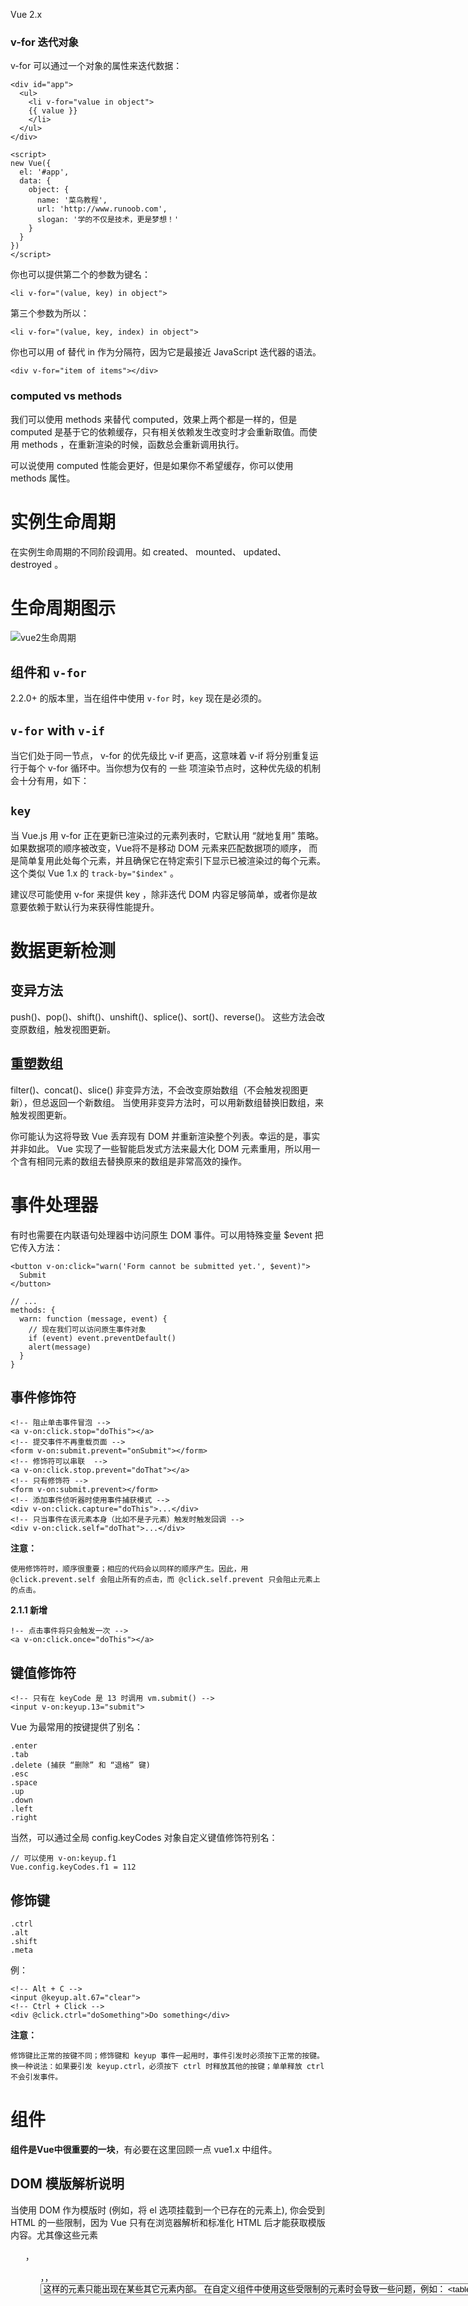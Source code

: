 Vue 2.x

### v-for 迭代对象
v-for 可以通过一个对象的属性来迭代数据：
```
<div id="app">
  <ul>
    <li v-for="value in object">
    {{ value }}
    </li>
  </ul>
</div>
 
<script>
new Vue({
  el: '#app',
  data: {
    object: {
      name: '菜鸟教程',
      url: 'http://www.runoob.com',
      slogan: '学的不仅是技术，更是梦想！'
    }
  }
})
</script>
```

你也可以提供第二个的参数为键名：
```
<li v-for="(value, key) in object">
```

第三个参数为所以：
```
<li v-for="(value, key, index) in object">
```

你也可以用 of 替代 in 作为分隔符，因为它是最接近 JavaScript 迭代器的语法。
```
<div v-for="item of items"></div>
```


### computed vs methods
我们可以使用 methods 来替代 computed，效果上两个都是一样的，但是 computed 是基于它的依赖缓存，只有相关依赖发生改变时才会重新取值。而使用 methods ，在重新渲染的时候，函数总会重新调用执行。

可以说使用 computed 性能会更好，但是如果你不希望缓存，你可以使用 methods 属性。


# 实例生命周期
在实例生命周期的不同阶段调用。如 created、 mounted、 updated、 destroyed 。

# 生命周期图示
![vue2生命周期](./vue2-lifecycle.png)

## 组件和 `v-for`
2.2.0+ 的版本里，当在组件中使用 `v-for` 时，`key` 现在是必须的。


## `v-for` with `v-if`
当它们处于同一节点， v-for 的优先级比 v-if 更高，这意味着 v-if 将分别重复运行于每个 v-for 循环中。当你想为仅有的 一些 项渲染节点时，这种优先级的机制会十分有用，如下：


## `key`
当 Vue.js 用 v-for 正在更新已渲染过的元素列表时，它默认用 “就地复用” 策略。如果数据项的顺序被改变，Vue将不是移动 DOM 元素来匹配数据项的顺序， 而是简单复用此处每个元素，并且确保它在特定索引下显示已被渲染过的每个元素。这个类似 Vue 1.x 的 `track-by="$index"` 。

建议尽可能使用 v-for 来提供 key ，除非迭代 DOM 内容足够简单，或者你是故意要依赖于默认行为来获得性能提升。


# 数据更新检测

## 变异方法
push()、pop()、shift()、unshift()、splice()、sort()、reverse()。
这些方法会改变原数组，触发视图更新。

## 重塑数组
filter()、concat()、slice()
非变异方法，不会改变原始数组（不会触发视图更新），但总返回一个新数组。
当使用非变异方法时，可以用新数组替换旧数组，来触发视图更新。

你可能认为这将导致 Vue 丢弃现有 DOM 并重新渲染整个列表。幸运的是，事实并非如此。 Vue 实现了一些智能启发式方法来最大化 DOM 元素重用，所以用一个含有相同元素的数组去替换原来的数组是非常高效的操作。

# 事件处理器
有时也需要在内联语句处理器中访问原生 DOM 事件。可以用特殊变量 $event 把它传入方法：
```
<button v-on:click="warn('Form cannot be submitted yet.', $event)">
  Submit
</button>

// ...
methods: {
  warn: function (message, event) {
    // 现在我们可以访问原生事件对象
    if (event) event.preventDefault()
    alert(message)
  }
}

```

## 事件修饰符
```
<!-- 阻止单击事件冒泡 -->
<a v-on:click.stop="doThis"></a>
<!-- 提交事件不再重载页面 -->
<form v-on:submit.prevent="onSubmit"></form>
<!-- 修饰符可以串联  -->
<a v-on:click.stop.prevent="doThat"></a>
<!-- 只有修饰符 -->
<form v-on:submit.prevent></form>
<!-- 添加事件侦听器时使用事件捕获模式 -->
<div v-on:click.capture="doThis">...</div>
<!-- 只当事件在该元素本身（比如不是子元素）触发时触发回调 -->
<div v-on:click.self="doThat">...</div>
```
**注意：**
```
使用修饰符时，顺序很重要；相应的代码会以同样的顺序产生。因此，用 @click.prevent.self 会阻止所有的点击，而 @click.self.prevent 只会阻止元素上的点击。
```
**2.1.1 新增**
```
!-- 点击事件将只会触发一次 -->
<a v-on:click.once="doThis"></a>
```

## 键值修饰符
```
<!-- 只有在 keyCode 是 13 时调用 vm.submit() -->
<input v-on:keyup.13="submit">
```
Vue 为最常用的按键提供了别名：
```
.enter
.tab
.delete (捕获 “删除” 和 “退格” 键)
.esc
.space
.up
.down
.left
.right
```
当然，可以通过全局 config.keyCodes 对象自定义键值修饰符别名：
```
// 可以使用 v-on:keyup.f1
Vue.config.keyCodes.f1 = 112
```

## 修饰键
```
.ctrl
.alt
.shift
.meta
```
例：
```
<!-- Alt + C -->
<input @keyup.alt.67="clear">
<!-- Ctrl + Click -->
<div @click.ctrl="doSomething">Do something</div>
```
**注意：**
```
修饰键比正常的按键不同；修饰键和 keyup 事件一起用时，事件引发时必须按下正常的按键。换一种说法：如果要引发 keyup.ctrl，必须按下 ctrl 时释放其他的按键；单单释放 ctrl 不会引发事件。
```

# 组件
**组件是Vue中很重要的一块**，有必要在这里回顾一点 vue1.x 中组件。


## DOM 模版解析说明
当使用 DOM 作为模版时 (例如，将 el 选项挂载到一个已存在的元素上), 你会受到 HTML 的一些限制，因为 Vue 只有在浏览器解析和标准化 HTML 后才能获取模版内容。尤其像这些元素 <ul>，<ol>，<table>，<select> 限制了能被它包裹的元素，而一些像 <option> 这样的元素只能出现在某些其它元素内部。

在自定义组件中使用这些受限制的元素时会导致一些问题，例如：
```
<table>
  <my-row>...</my-row>
</table>
```
自定义组件 <my-row> 被认为是无效的内容，因此在渲染的时候会导致错误。变通的方案是使用特殊的 is 属性：
```
<table>
  <tr is="my-row"></tr>
</table>
```

**应当注意，如果你使用来自以下来源之一的字符串模板，这些限制将不适用：**
- `<script type="text/x-template">`
- JavaScript 内联模板字符串
- `.vue` 组件

因此， 有必要的话请使用字符串模板。

# 构成组件
在 Vue 中，父子组件的关系可以总结为 props down, events up。父组件通过 props 向下传递数据给子组件，子组件通过 events 给父组件发送消息。

## camelCase vs. kebab-case
HTML 特性是不区分大小写的。所以，当使用的不是字符串模版，camelCased (驼峰式) 命名的 prop 需要转换为相对应的 kebab-case (短横线隔开式) 命名：
```
Vue.component('child', {
  // camelCase in JavaScript
  props: ['myMessage'],
  template: '<span>{{ myMessage }}</span>'
})

!-- kebab-case in HTML -->
<child my-message="hello!"></child>
```



prop 是单向绑定的：当父组件的属性变化时，将传导给子组件，但是不会反过来。这是为了防止子组件无意修改了父组件的状态——这会让应用的数据流难以理解。
另外，每次父组件更新时，子组件的所有 prop 都会更新为最新值。这意味着你不应该在子组件内部改变 prop。如果你这么做了，Vue 会在控制台给出警告。

注意在 JavaScript 中对象和数组是引用类型，指向同一个内存空间，如果 prop 是一个对象或数组，在子组件内部改变它会影响父组件的状态。


# 自定义事件
子组件怎么跟父组件通信呢？这个时候 Vue 的自定义事件系统就派得上用场了。

## 使用 v-on 绑定自定义事件
每个 Vue 实例都实现了 事件接口，即：
- 使用 `$on(eventName)` 监听事件
- 使用 `$emit(eventName)` 触发事件

# 给组件绑定原生事件
有时候，你可能想在某个组件的根元素上监听一个原生事件。可以使用 .native 修饰 v-on。例如：
```
<my-component v-on:click.native="doTheThing"></my-component>
```

# .sync 修饰符
> 2.3.0+

在一些情况下，我们可能会需要对一个 prop 进行『双向绑定』。事实上，这正是 Vue 1.x 中的 .sync修饰符所提供的功能。当一个子组件改变了一个 prop 的值时，这个变化也会同步到父组件中所绑定的值。这很方便，但也会导致问题，因为它破坏了『单向数据流』的假设。由于子组件改变 prop 的代码和普通的状态改动代码毫无区别，当光看子组件的代码时，你完全不知道它何时悄悄地改变了父组件的状态。这在 debug 复杂结构的应用时会带来很高的维护成本。
上面所说的正是我们在 2.0 中移除 .sync 的理由。但是在 2.0 发布之后的实际应用中，我们发现 .sync 还是有其适用之处，比如在开发可复用的组件库时。我们需要做的只是**让子组件改变父组件状态的代码更容易被区分**。

从 2.3.0 起我们重新引入了 .sync 修饰符，但是这次它只是作为一个编译时的语法糖存在。它会被扩展为一个自动更新父组件属性的 v-on 侦听器。

如下代码：
```
<comp :foo.sync="bar"></comp>
```

会被扩展为：
```
<comp :foo="bar" @update:foo="val => bar = val"></comp>
```

当子组件需要更新 foo 的值时，它需要显式地触发一个更新事件：
```
this.$emit('update:foo', newValue);
```


# 定制组件的 v-model
> 2.2.0 新增


# 组件命名约定
在注册组件（或者 props）时，三种命名方式，随便用，都可以，无所谓， kebab-case、camelCase、PascalCase。
但是在使用的时候，请使用 kebab-case 形式：
```
// 在组件定义中
components: {
  // 使用 kebab-case 形式注册
  'kebab-cased-component': { /* ... */ },
  // register using camelCase
  'camelCasedComponent': { /* ... */ },
  // register using PascalCase
  'PascalCasedComponent': { /* ... */ }
}

<!-- 在HTML模版中始终使用 kebab-case -->
<kebab-cased-component></kebab-cased-component>
<camel-cased-component></camel-cased-component>
<pascal-cased-component></pascal-cased-component>
```

当使用字符串模式时，可以不受 HTML 的 case-insensitive 限制。这意味实际上在模版中，你可以使用下面的方式来引用你的组件：
- kebab-case
- camelCase 或 kebab-case 如果组件已经被定义为 camelCase
- kebab-case 、 camelCase 或 PascalCase 如果组件已经被定义为 PascalCase 。

可以看出，这里好像有一种大小关系在里面：
PascalCase > camelCase > kebab-case

```
components: {
  'kebab-cased-component': { /* ... */ },
  camelCasedComponent: { /* ... */ },
  PascalCasedComponent: { /* ... */ }
}

<kebab-cased-component></kebab-cased-component>
<camel-cased-component></camel-cased-component>
<camelCasedComponent></camelCasedComponent>
<pascal-cased-component></pascal-cased-component>
<pascalCasedComponent></pascalCasedComponent>
<PascalCasedComponent></PascalCasedComponent>
```

这意味着 PascalCase 是最通用的 声明约定 而 kebab-case 是最通用的 使用约定。

**关于命名约定以及kebab-cae，camelCase, pascalCase 的个人理解：**
```
//组件
Vue.component('ButtonCounter', {
  template: '<button v-on:click="incrementCounter">{{ counter }}</button>',
});
```
以这样一个组件为例，在 html 中使用的时候，只能用 kebab-case 形式：
```
<button-counter></button-couter>
```
但是如果使用字符串模板时，则不受 HTML 的 case-insensitive 限制。什么意思呢？
同样对于上面定义的那个组件，在字符串模板中，可以有三种调用方式：
```
new Vue({
  components: {
    yu: {
      template: '<button-counter></button-counter>'
    },
    sp: {
      template: '<buttonCounter></buttonCounter>'
    },
    oq: {
      template: '<ButtonCounter></ButtonCounter>'
    }

  }

});




